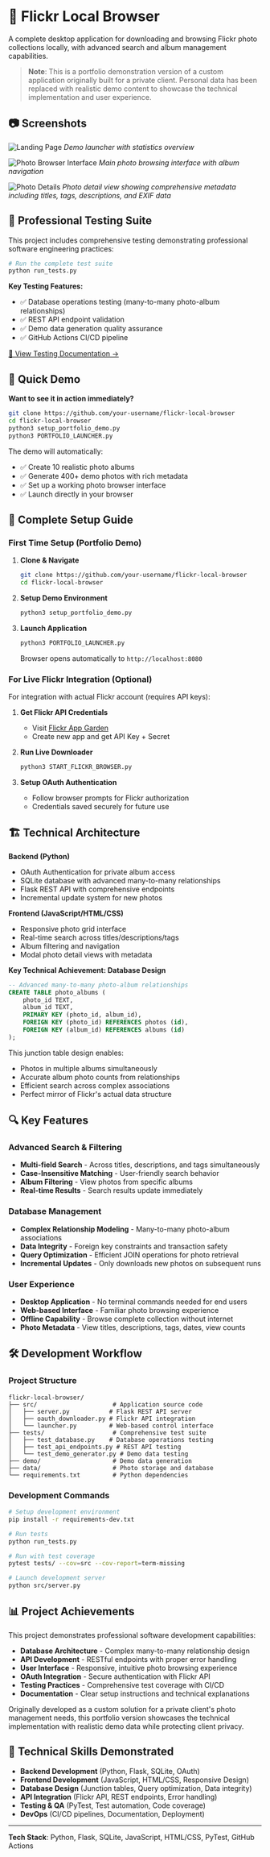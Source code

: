 # 📸 Flickr Local Browser

A complete desktop application for downloading and browsing Flickr photo collections locally, with advanced search and album management capabilities.

> **Note**: This is a portfolio demonstration version of a custom application originally built for a private client. Personal data has been replaced with realistic demo content to showcase the technical implementation and user experience.

## 📷 Screenshots

![Landing Page](screenshots/landing-page.png)
_Demo launcher with statistics overview_

![Photo Browser Interface](screenshots/photo-browser.png)
_Main photo browsing interface with album navigation_

![Photo Details](screenshots/metadata.png)
_Photo detail view showing comprehensive metadata including titles, tags, descriptions, and EXIF data_

## 🧪 **Professional Testing Suite**

This project includes comprehensive testing demonstrating professional software engineering practices:

```bash
# Run the complete test suite
python run_tests.py
```

**Key Testing Features:**

- ✅ Database operations testing (many-to-many photo-album relationships)
- ✅ REST API endpoint validation
- ✅ Demo data generation quality assurance
- ✅ GitHub Actions CI/CD pipeline

[📖 View Testing Documentation →](tests/README.md)

## 🎯 Quick Demo

**Want to see it in action immediately?**

```bash
git clone https://github.com/your-username/flickr-local-browser
cd flickr-local-browser
python3 setup_portfolio_demo.py
python3 PORTFOLIO_LAUNCHER.py
```

The demo will automatically:

- ✅ Create 10 realistic photo albums
- ✅ Generate 400+ demo photos with rich metadata
- ✅ Set up a working photo browser interface
- ✅ Launch directly in your browser

## 🚀 Complete Setup Guide

### First Time Setup (Portfolio Demo)

1. **Clone & Navigate**

   ```bash
   git clone https://github.com/your-username/flickr-local-browser
   cd flickr-local-browser
   ```

2. **Setup Demo Environment**

   ```bash
   python3 setup_portfolio_demo.py
   ```

3. **Launch Application**
   ```bash
   python3 PORTFOLIO_LAUNCHER.py
   ```
   Browser opens automatically to `http://localhost:8080`

### For Live Flickr Integration (Optional)

For integration with actual Flickr account (requires API keys):

1. **Get Flickr API Credentials**

   - Visit [Flickr App Garden](https://www.flickr.com/services/apps/create/)
   - Create new app and get API Key + Secret

2. **Run Live Downloader**

   ```bash
   python3 START_FLICKR_BROWSER.py
   ```

3. **Setup OAuth Authentication**
   - Follow browser prompts for Flickr authorization
   - Credentials saved securely for future use

## 🏗️ Technical Architecture

**Backend (Python)**

- OAuth Authentication for private album access
- SQLite database with advanced many-to-many relationships
- Flask REST API with comprehensive endpoints
- Incremental update system for new photos

**Frontend (JavaScript/HTML/CSS)**

- Responsive photo grid interface
- Real-time search across titles/descriptions/tags
- Album filtering and navigation
- Modal photo detail views with metadata

**Key Technical Achievement: Database Design**

```sql
-- Advanced many-to-many photo-album relationships
CREATE TABLE photo_albums (
    photo_id TEXT,
    album_id TEXT,
    PRIMARY KEY (photo_id, album_id),
    FOREIGN KEY (photo_id) REFERENCES photos (id),
    FOREIGN KEY (album_id) REFERENCES albums (id)
);
```

This junction table design enables:

- Photos in multiple albums simultaneously
- Accurate album photo counts from relationships
- Efficient search across complex associations
- Perfect mirror of Flickr's actual data structure

## 🔍 Key Features

### Advanced Search & Filtering

- **Multi-field Search** - Across titles, descriptions, and tags simultaneously
- **Case-Insensitive Matching** - User-friendly search behavior
- **Album Filtering** - View photos from specific albums
- **Real-time Results** - Search results update immediately

### Database Management

- **Complex Relationship Modeling** - Many-to-many photo-album associations
- **Data Integrity** - Foreign key constraints and transaction safety
- **Query Optimization** - Efficient JOIN operations for photo retrieval
- **Incremental Updates** - Only downloads new photos on subsequent runs

### User Experience

- **Desktop Application** - No terminal commands needed for end users
- **Web-based Interface** - Familiar photo browsing experience
- **Offline Capability** - Browse complete collection without internet
- **Photo Metadata** - View titles, descriptions, tags, dates, view counts

## 🛠️ Development Workflow

### Project Structure

```
flickr-local-browser/
├── src/                     # Application source code
│   ├── server.py           # Flask REST API server
│   ├── oauth_downloader.py # Flickr API integration
│   └── launcher.py         # Web-based control interface
├── tests/                   # Comprehensive test suite
│   ├── test_database.py    # Database operations testing
│   ├── test_api_endpoints.py # REST API testing
│   └── test_demo_generator.py # Demo data testing
├── demo/                    # Demo data generation
├── data/                    # Photo storage and database
└── requirements.txt         # Python dependencies
```

### Development Commands

```bash
# Setup development environment
pip install -r requirements-dev.txt

# Run tests
python run_tests.py

# Run with test coverage
pytest tests/ --cov=src --cov-report=term-missing

# Launch development server
python src/server.py
```

## 📊 Project Achievements

This project demonstrates professional software development capabilities:

- **Database Architecture** - Complex many-to-many relationship design
- **API Development** - RESTful endpoints with proper error handling
- **User Interface** - Responsive, intuitive photo browsing experience
- **OAuth Integration** - Secure authentication with Flickr API
- **Testing Practices** - Comprehensive test coverage with CI/CD
- **Documentation** - Clear setup instructions and technical explanations

Originally developed as a custom solution for a private client's photo management needs, this portfolio version showcases the technical implementation with realistic demo data while protecting client privacy.

## 🎯 Technical Skills Demonstrated

- **Backend Development** (Python, Flask, SQLite, OAuth)
- **Frontend Development** (JavaScript, HTML/CSS, Responsive Design)
- **Database Design** (Junction tables, Query optimization, Data integrity)
- **API Integration** (Flickr API, REST endpoints, Error handling)
- **Testing & QA** (PyTest, Test automation, Code coverage)
- **DevOps** (CI/CD pipelines, Documentation, Deployment)

---

**Tech Stack**: Python, Flask, SQLite, JavaScript, HTML/CSS, PyTest, GitHub Actions
